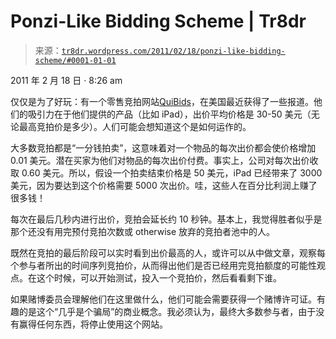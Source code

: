 <!--yml

分类：未分类

日期：2024-05-18 15:30:23

-->

# Ponzi-Like Bidding Scheme | Tr8dr

> 来源：[`tr8dr.wordpress.com/2011/02/18/ponzi-like-bidding-scheme/#0001-01-01`](https://tr8dr.wordpress.com/2011/02/18/ponzi-like-bidding-scheme/#0001-01-01)

2011 年 2 月 18 日 · 8:26 am

仅仅是为了好玩：有一个零售竞拍网站[QuiBids](http://www.quibids.com/)，在美国最近获得了一些报道。他们的吸引力在于他们提供的产品（比如 iPad），出价平均价格是 30-50 美元（无论最高竞拍价是多少）。人们可能会想知道这个是如何运作的。

大多数竞拍都是“一分钱拍卖”，这意味着对一个物品的每次出价都会使价格增加 0.01 美元。潜在买家为他们对物品的每次出价付费。事实上，公司对每次出价收取 0.60 美元。所以，假设一个拍卖结束价格是 50 美元，iPad 已经带来了 3000 美元，因为要达到这个价格需要 5000 次出价。哇，这些人在百分比利润上赚了很多钱！

每次在最后几秒内进行出价，竞拍会延长约 10 秒钟。基本上，我觉得胜者似乎是那个还没有用完预付竞拍次数或 otherwise 放弃的竞拍者池中的人。

既然在竞拍的最后阶段可以实时看到出价最高的人，或许可以从中做文章，观察每个参与者所出的时间序列竞拍价，从而得出他们是否已经用完竞拍额度的可能性观点。在这个时候，可以开始测试，投入一个竞拍价，然后看看剩下谁。

如果赌博委员会理解他们在这里做什么，他们可能会需要获得一个赌博许可证。有趣的是这个“几乎是个骗局”的商业概念。我必须认为，最终大多数参与者，由于没有赢得任何东西，将停止使用这个网站。
